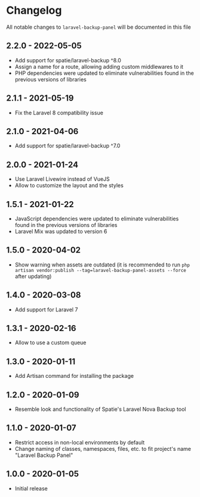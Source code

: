 # Changelog

All notable changes to `laravel-backup-panel` will be documented in this file

## 2.2.0 - 2022-05-05

- Add support for spatie/laravel-backup ^8.0
- Assign a name for a route, allowing adding custom middlewares to it
- PHP dependencies were updated to eliminate vulnerabilities found in the previous versions of libraries

## 2.1.1 - 2021-05-19

- Fix the Laravel 8 compatibility issue

## 2.1.0 - 2021-04-06

- Add support for spatie/laravel-backup ^7.0

## 2.0.0 - 2021-01-24

- Use Laravel Livewire instead of VueJS
- Allow to customize the layout and the styles 

## 1.5.1 - 2021-01-22

- JavaScript dependencies were updated to eliminate vulnerabilities found in the previous versions of libraries
- Laravel Mix was updated to version 6

## 1.5.0 - 2020-04-02

- Show warning when assets are outdated (it is recommended to run `php artisan vendor:publish --tag=laravel-backup-panel-assets --force` after updating)

## 1.4.0 - 2020-03-08

- Add support for Laravel 7

## 1.3.1 - 2020-02-16

- Allow to use a custom queue

## 1.3.0 - 2020-01-11

- Add Artisan command for installing the package

## 1.2.0 - 2020-01-09

- Resemble look and functionality of Spatie's Laravel Nova Backup tool

## 1.1.0 - 2020-01-07

- Restrict access in non-local environments by default
- Change naming of classes, namespaces, files, etc. to fit project's name "Laravel Backup Panel"

## 1.0.0 - 2020-01-05

- Initial release
